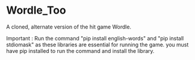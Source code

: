 # Wordle_Too
A cloned, alternate version of the hit game Wordle.

Important : 
Run the command "pip install english-words" and "pip install stdiomask" as these libraries are essential for running the game.
you must have pip installed to run the command and install the library.

